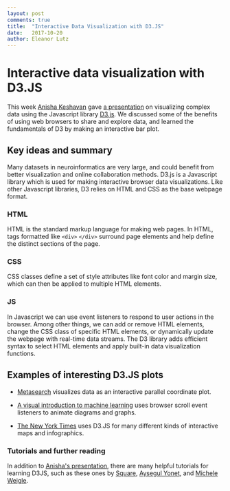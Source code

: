 ```yaml
---
layout: post
comments: true
title:  "Interactive Data Visualization with D3.JS"
date:   2017-10-20
author: Eleanor Lutz
---
```


# Interactive data visualization with D3.JS

This week [Anisha Keshavan](https://akeshavan.github.io/) gave [a presentation](https://akeshavan.github.io/neuroinf_wg/#/title) on visualizing complex data using the Javascript library [D3.js](https://d3js.org/). We discussed some of the benefits of using web browsers to share and explore data, and learned the fundamentals of D3 by making an interactive bar plot. 

## Key ideas and summary

Many datasets in neuroinformatics are very large, and could benefit from better visualization and online collaboration methods. D3.js is a Javascript library which is used for making interactive browser data visualizations. Like other Javascript libraries, D3 relies on HTML and CSS as the base webpage format. 

### HTML
HTML is the standard markup language for making web pages. In HTML, tags formatted like `<div>` `</div>` surround page elements and help define the distinct sections of the page. 

### CSS
CSS classes define a set of style attributes like font color and margin size, which can then be applied to multiple HTML elements. 

### JS
In Javascript we can use event listeners to respond to user actions in the browser. Among other things, we can add or remove HTML elements, change the CSS class of specific HTML elements, or dynamically update the webpage with real-time data streams. The D3 library adds efficient syntax to select HTML elements and apply built-in data visualization functions.

## Examples of interesting D3.JS plots

- [Metasearch](http://openneu.ro/metasearch/) visualizes data as an interactive parallel coordinate plot. 

- [A visual introduction to machine learning](http://www.r2d3.us/visual-intro-to-machine-learning-part-1/) uses browser scroll event listeners to animate diagrams and graphs. 

- [The New York Times](https://flowingdata.com/tag/new-york-times/) uses D3.JS for many different kinds of interactive maps and infographics. 

### Tutorials and further reading

In addition to [Anisha's presentation](https://akeshavan.github.io/neuroinf_wg/#/title), there are many helpful tutorials for learning D3JS, such as these ones by [Square](https://square.github.io/intro-to-d3/web-standards/), [Aysegul Yonet](http://yonet.github.io/d3-codeclass/#/), and [Michele Weigle](http://bl.ocks.org/weiglemc/6185069).

